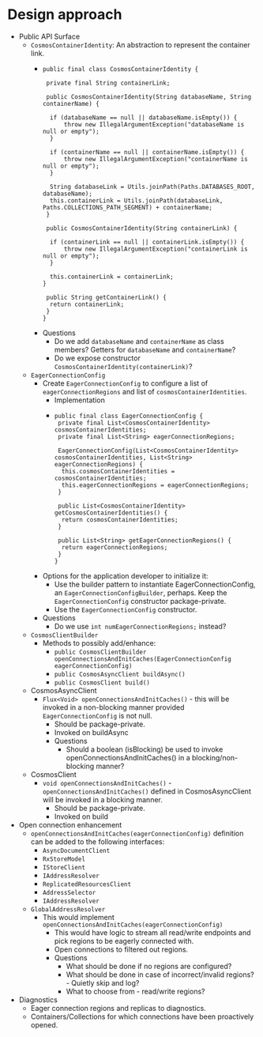 
# Design approach
* Public API Surface
  * `CosmosContainerIdentity`: An abstraction to represent the container link.
    * ````
      public final class CosmosContainerIdentity {

       private final String containerLink;
      
       public CosmosContainerIdentity(String databaseName, String containerName) {

        if (databaseName == null || databaseName.isEmpty()) {
            throw new IllegalArgumentException("databaseName is null or empty");
        }

        if (containerName == null || containerName.isEmpty()) {
            throw new IllegalArgumentException("containerName is null or empty");
        }

        String databaseLink = Utils.joinPath(Paths.DATABASES_ROOT, databaseName);
        this.containerLink = Utils.joinPath(databaseLink, Paths.COLLECTIONS_PATH_SEGMENT) + containerName;
       }

       public CosmosContainerIdentity(String containerLink) {

        if (containerLink == null || containerLink.isEmpty()) {
            throw new IllegalArgumentException("containerLink is null or empty");
        }

        this.containerLink = containerLink;
      }
    
       public String getContainerLink() {
        return containerLink;
       }
      }
      ````
    * Questions
      * Do we add `databaseName` and `containerName` as class members? Getters for `databaseName` and `containerName`?
      * Do we expose constructor `CosmosContainerIdentity(containerLink)`?
  * `EagerConnectionConfig`
    * Create `EagerConnectionConfig` to configure a list of `eagerConnectionRegions` and list of `cosmosContainerIdentities`.
      * Implementation
      * ````
        public final class EagerConnectionConfig {
         private final List<CosmosContainerIdentity> cosmosContainerIdentities;
         private final List<String> eagerConnectionRegions;
  
         EagerConnectionConfig(List<CosmosContainerIdentity> cosmosContainerIdentities, List<String> eagerConnectionRegions) {
          this.cosmosContainerIdentities = cosmosContainerIdentities;
          this.eagerConnectionRegions = eagerConnectionRegions;
         }
  
         public List<CosmosContainerIdentity> getCosmosContainerIdentities() {
          return cosmosContainerIdentities;
         }
  
         public List<String> getEagerConnectionRegions() {
          return eagerConnectionRegions;
         }
        }
        ````
    * Options for the application developer to initialize it:
        * Use the builder pattern to instantiate EagerConnectionConfig, an `EagerConnectionConfigBuilder`, perhaps. Keep the `EagerConnectionConfig`
      constructor package-private.
        * Use the `EagerConnectionConfig` constructor.
    * Questions
      * Do we use `int numEagerConnectionRegions;` instead?
  * `CosmosClientBuilder`
    * Methods to possibly add/enhance:
      * `public CosmosClientBuilder openConnectionsAndInitCaches(EagerConnectionConfig eagerConnectionConfig)`
      * `public CosmosAsyncClient buildAsync()`
      * `public CosmosClient build()`
  * CosmosAsyncClient
      * `Flux<Void> openConnectionsAndInitCaches()` - this will be invoked in a non-blocking manner provided 
    `EagerConnectionConfig` is not null.
        * Should be package-private.
        * Invoked on buildAsync
        * Questions
          * Should a boolean (isBlocking) be used to invoke openConnectionsAndInitCaches() in a blocking/non-blocking manner?
  * CosmosClient
      * `void openConnectionsAndInitCaches()` - `openConnectionsAndInitCaches()` defined in CosmosAsyncClient will be invoked in a blocking manner.
        * Should be package-private.
        * Invoked on build
* Open connection enhancement
  * `openConnectionsAndInitCaches(eagerConnectionConfig)` definition can be added to the following interfaces:
    * `AsyncDocumentClient`
    * `RxStoreModel`
    * `IStoreClient`
    * `IAddressResolver`
    * `ReplicatedResourcesClient`
    * `AddressSelector`
    * `IAddressResolver`
  * `GlobalAddressResolver`
    * This would implement `openConnectionsAndInitCaches(eagerConnectionConfig)`
      * This would have logic to stream all read/write endpoints and pick regions to be eagerly connected with.
      * Open connections to filtered out regions.
      * Questions
        * What should be done if no regions are configured?
        * What should be done in case of incorrect/invalid regions? - Quietly skip and log?
        * What to choose from - read/write regions?
* Diagnostics
  * Eager connection regions and replicas to diagnostics.
  * Containers/Collections for which connections have been proactively opened. 
